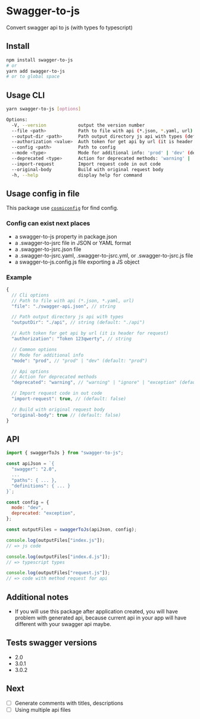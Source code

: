 # Swagger-to-js

Convert swagger api to js (with types fo typescript)

## Install

```sh
npm install swagger-to-js
# or
yarn add swagger-to-js
# or to global space
```

## Usage CLI

```sh
yarn swagger-to-js [options]

Options:
  -V, --version            output the version number
  --file <path>            Path to file with api (*.json, *.yaml, url)
  --output-dir <path>      Path output directory js api with types (default: './api')
  --authorization <value>  Auth token for get api by url (it is header for request)
  --config <path>          Path to config
  --mode <type>            Mode for additional info: 'prod' | 'dev' (default: 'prod')
  --deprecated <type>      Action for deprecated methods: 'warning' | 'ignore' | 'exception' (default: 'warning')
  --import-request         Import request code in out code
  --original-body          Build with original request body
  -h, --help               display help for command
```

## Usage config in file

This package use [`cosmiconfig`](https://github.com/davidtheclark/cosmiconfig) for find config.

### Config can exist next places

- a swagger-to-js property in package.json
- a .swagger-to-jsrc file in JSON or YAML format
- a .swagger-to-jsrc.json file
- a .swagger-to-jsrc.yaml, .swagger-to-jsrc.yml, or .swagger-to-jsrc.js file
- a swagger-to-js.config.js file exporting a JS object

### Example

```js
{
  // Cli options
  // Path to file with api (*.json, *.yaml, url)
  "file": "./swagger-api.json", // string

  // Path output directory js api with types
  "outputDir": "./api", // string (default: "./api")

  // Auth token for get api by url (it is header for request)
  "authorization": "Token 123qwerty", // string

  // Common options
  // Mode for additional info
  "mode": "prod", // "prod" | "dev" (default: "prod")

  // Api options
  // Action for deprecated methods
  "deprecated": "warning", // "warning" | "ignore" | "exception" (default: "warning")

  // Import request code in out code
  "import-request": true, // (default: false)

  // Build with original request body
  "original-body": true // (default: false)
}
```

## API

```js
import { swaggerToJs } from "swagger-to-js";

const apiJson = `{
  "swagger": "2.0",
  ...
  "paths": { ... },
  "definitions": { ... }
}`;

const config = {
  mode: "dev",
  deprecated: "exception",
};

const outputFiles = swaggerToJs(apiJson, config);

console.log(outputFiles["index.js"]);
// => js code

console.log(outputFiles["index.d.js"]);
// => typescript types

console.log(outputFiles["request.js"]);
// => code with method request for api
```

## Additional notes

- If you will use this package after application created, you will have problem with generated api,
  because current api in your app will have different with your swagger api maybe.

## Tests swagger versions

- 2.0
- 3.0.1
- 3.0.2

## Next

- [ ] Generate comments with titles, descriptions
- [ ] Using multiple api files

